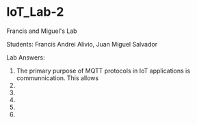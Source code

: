 # IoT_Lab-2
Francis and Miguel's Lab

Students: Francis Andrei Alivio, Juan Miguel Salvador

Lab Answers:
1. The primary purpose of MQTT protocols in IoT applications is communnication. This allows 
2. 
3. 
4. 
5. 
6. 
